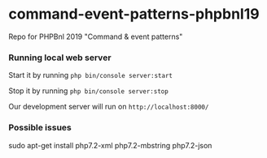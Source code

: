 # command-event-patterns-phpbnl19
Repo for PHPBnl 2019 "Command &amp; event patterns"



### Running local web server

Start it by running 
`php bin/console server:start`

Stop it by running 
`php bin/console server:stop`

Our development server will run on `http://localhost:8000/`


### Possible issues

sudo apt-get install php7.2-xml php7.2-mbstring php7.2-json

